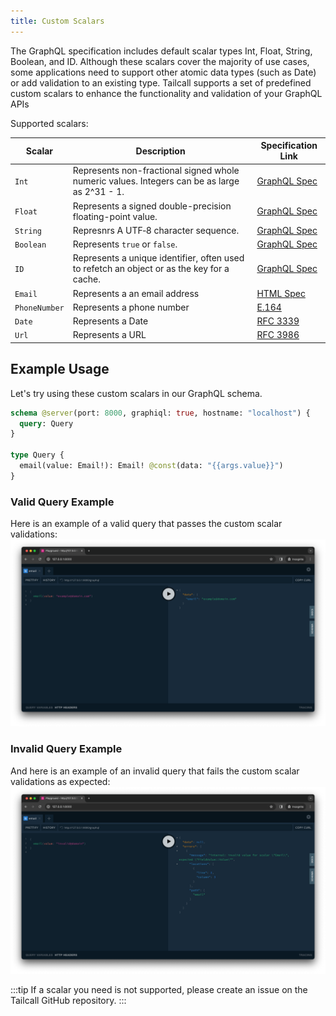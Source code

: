 ```yaml
---
title: Custom Scalars
---
```


The GraphQL specification includes default scalar types Int, Float, String, Boolean, and ID. Although these scalars cover the majority of use cases, some applications need to support other atomic data types (such as Date) or add validation to an existing type.
Tailcall supports a set of predefined custom scalars to enhance the functionality and validation of your GraphQL APIs

Supported scalars:

| Scalar        | Description                                                                                  | Specification Link                                                                  |
| ------------- | -------------------------------------------------------------------------------------------- | ----------------------------------------------------------------------------------- |
| `Int`         | Represents non-fractional signed whole numeric values. Integers can be as large as 2^31 - 1. | [GraphQL Spec](https://spec.graphql.org/June2018/#sec-Int)                          |
| `Float`       | Represents a signed double-precision floating-point value.                                   | [GraphQL Spec](https://spec.graphql.org/June2018/#sec-Float)                        |
| `String`      | Represnrs A UTF‐8 character sequence.                                                        | [GraphQL Spec](https://graphql.org/learn/schema/#scalar-String)                     |
| `Boolean`     | Represents `true` or `false`.                                                                | [GraphQL Spec](https://graphql.org/learn/schema/#scalar-Boolean)                    |
| `ID`          | Represents a unique identifier, often used to refetch an object or as the key for a cache.   | [GraphQL Spec](https://graphql.org/learn/schema/#scalar-ID)                         |
| `Email`       | Represents a an email address                                                                | [HTML Spec](https://html.spec.whatwg.org/multipage/input.html#valid-e-mail-address) |
| `PhoneNumber` | Represents a phone number                                                                    | [E.164](https://en.wikipedia.org/wiki/E.164)                                        |
| `Date`        | Represents a Date                                                                            | [RFC 3339](https://datatracker.ietf.org/doc/html/rfc3339)                           |
| `Url`         | Represents a URL                                                                             | [RFC 3986](https://www.ietf.org/rfc/rfc3986.txt)                                    |

## Example Usage

Let's try using these custom scalars in our GraphQL schema.

```graphql
schema @server(port: 8000, graphiql: true, hostname: "localhost") {
  query: Query
}

type Query {
  email(value: Email!): Email! @const(data: "{{args.value}}")
}
```

### Valid Query Example

Here is an example of a valid query that passes the custom scalar validations:
![Valid Query](/images/docs/valid.png)

### Invalid Query Example

And here is an example of an invalid query that fails the custom scalar validations as expected:
![Invalid Query](/images/docs/invalid.png)

:::tip
If a scalar you need is not supported, please create an issue on the Tailcall GitHub repository.
:::
